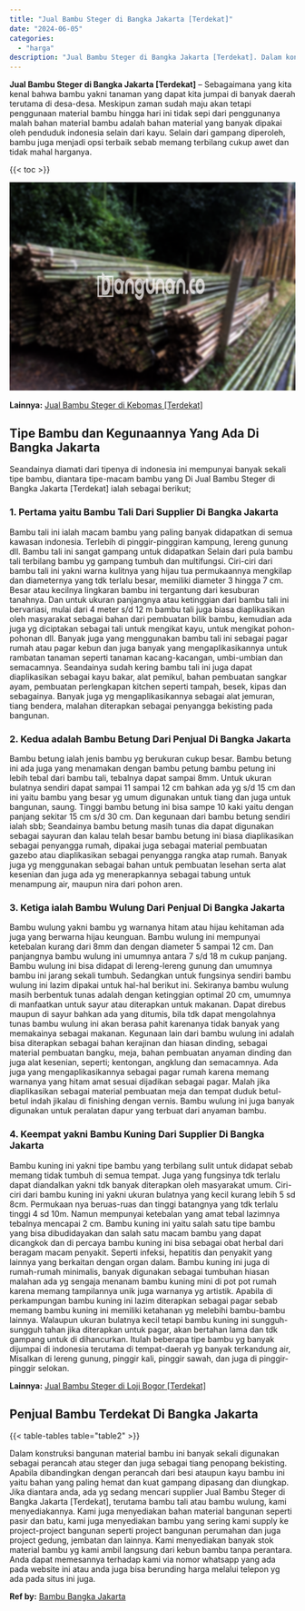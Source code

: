 ```yaml
---
title: "Jual Bambu Steger di Bangka Jakarta [Terdekat]"
date: "2024-06-05"
categories: 
  - "harga"
description: "Jual Bambu Steger di Bangka Jakarta [Terdekat]. Dalam konstruksi bangunan material bambu ini banyak sekali digunakan sebagai perancah atau steger dan juga se..."
---
```


**Jual Bambu Steger di Bangka Jakarta \[Terdekat\]** – Sebagaimana yang kita kenal bahwa bambu yakni tanaman yang dapat kita jumpai di banyak daerah terutama di desa-desa. Meskipun zaman sudah maju akan tetapi penggunaan material bambu hingga hari ini tidak sepi dari penggunanya malah bahan material bambu adalah bahan material yang banyak dipakai oleh penduduk indonesia selain dari kayu. Selain dari gampang diperoleh, bambu juga menjadi opsi terbaik sebab memang terbilang cukup awet dan tidak mahal harganya.

{{< toc >}}

![Jual Bambu Steger di Bangka Jakarta [Terdekat]](/images/jual-bambu-tali-16.png)

**Lainnya:** [Jual Bambu Steger di Kebomas \[Terdekat\]](https://bambu.bangunan.co/jual-bambu-steger-di-kebomas-terdekat/)

## Tipe Bambu dan Kegunaannya Yang Ada Di Bangka Jakarta

Seandainya diamati dari tipenya di indonesia ini mempunyai banyak sekali tipe bambu, diantara tipe-macam bambu yang Di Jual Bambu Steger di Bangka Jakarta \[Terdekat\] ialah sebagai berikut;

### 1\. Pertama yaitu Bambu Tali Dari Supplier Di Bangka Jakarta

Bambu tali ini ialah macam bambu yang paling banyak didapatkan di semua kawasan indonesia. Terlebih di pinggir-pinggiran kampung, lereng gunung dll. Bambu tali ini sangat gampang untuk didapatkan Selain dari pula bambu tali terbilang bambu yg gampang tumbuh dan multifungsi. Ciri-ciri dari bambu tali ini yakni warna kulitnya yang hijau tua permukaannya mengkilap dan diameternya yang tdk terlalu besar, memiliki diameter 3 hingga 7 cm. Besar atau kecilnya lingkaran bambu ini tergantung dari kesuburan tanahnya. Dan untuk ukuran panjangnya atau ketinggian dari bambu tali ini bervariasi, mulai dari 4 meter s/d 12 m bambu tali juga biasa diaplikasikan oleh masyarakat sebagai bahan dari pembuatan bilik bambu, kemudian ada juga yg diciptakan sebagai tali untuk mengikat kayu, untuk mengikat pohon-pohonan dll. Banyak juga yang menggunakan bambu tali ini sebagai pagar rumah atau pagar kebun dan juga banyak yang mengaplikasikannya untuk rambatan tanaman seperti tanaman kacang-kacangan, umbi-umbian dan semacamnya. Seandainya sudah kering bambu tali ini juga dapat diaplikasikan sebagai kayu bakar, alat pemikul, bahan pembuatan sangkar ayam, pembuatan perlengkapan kitchen seperti tampah, besek, kipas dan sebagainya. Banyak juga yg mengaplikasikannya sebagai alat jemuran, tiang bendera, malahan diterapkan sebagai penyangga bekisting pada bangunan.

### 2\. Kedua adalah Bambu Betung Dari Penjual Di Bangka Jakarta

Bambu betung ialah jenis bambu yg berukuran cukup besar. Bambu betung ini ada juga yang menamakan dengan bambu petung bambu petung ini lebih tebal dari bambu tali, tebalnya dapat sampai 8mm. Untuk ukuran bulatnya sendiri dapat sampai 11 sampai 12 cm bahkan ada yg s/d 15 cm dan ini yaitu bambu yang besar yg umum digunakan untuk tiang dan juga untuk bangunan, saung. Tinggi bambu betung ini bisa sampe 10 kaki yaitu dengan panjang sekitar 15 cm s/d 30 cm. Dan kegunaan dari bambu betung sendiri ialah sbb; Seandainya bambu betung masih tunas dia dapat digunakan sebagai sayuran dan kalau telah besar bambu betung ini biasa diaplikasikan sebagai penyangga rumah, dipakai juga sebagai material pembuatan gazebo atau diaplikasikan sebagai penyangga rangka atap rumah. Banyak juga yg menggunakan sebagai bahan untuk pembuatan lesehan serta alat kesenian dan juga ada yg menerapkannya sebagai tabung untuk menampung air, maupun nira dari pohon aren.

### 3\. Ketiga ialah Bambu Wulung Dari Penjual Di Bangka Jakarta

Bambu wulung yakni bambu yg warnanya hitam atau hijau kehitaman ada juga yang berwarna hijau keunguan. Bambu wulung ini mempunyai ketebalan kurang dari 8mm dan dengan diameter 5 sampai 12 cm. Dan panjangnya bambu wulung ini umumnya antara 7 s/d 18 m cukup panjang. Bambu wulung ini bisa didapat di lereng-lereng gunung dan umumnya bambu ini jarang sekali tumbuh. Sedangkan untuk fungsinya sendiri bambu wulung ini lazim dipakai untuk hal-hal berikut ini. Sekiranya bambu wulung masih berbentuk tunas adalah dengan ketinggian optimal 20 cm, umumnya di manfaatkan untuk sayur atau diterapkan untuk makanan. Dapat direbus maupun di sayur bahkan ada yang ditumis, bila tdk dapat mengolahnya tunas bambu wulung ini akan berasa pahit karenanya tidak banyak yang memakainya sebagai makanan. Kegunaan lain dari bambu wulung ini adalah bisa diterapkan sebagai bahan kerajinan dan hiasan dinding, sebagai material pembuatan bangku, meja, bahan pembuatan anyaman dinding dan juga alat kesenian, seperti; kentongan, angklung dan semacamnya. Ada juga yang mengaplikasikannya sebagai pagar rumah karena memang warnanya yang hitam amat sesuai dijadikan sebagai pagar. Malah jika diaplikasikan sebagai material pembuatan meja dan tempat duduk betul-betul indah jikalau di finishing dengan vernis. Bambu wulung ini juga banyak digunakan untuk peralatan dapur yang terbuat dari anyaman bambu.

### 4\. Keempat yakni Bambu Kuning Dari Supplier Di Bangka Jakarta

Bambu kuning ini yakni tipe bambu yang terbilang sulit untuk didapat sebab memang tidak tumbuh di semua tempat. Juga yang fungsinya tdk terlalu dapat diandalkan yakni tdk banyak diterapkan oleh masyarakat umum. Ciri-ciri dari bambu kuning ini yakni ukuran bulatnya yang kecil kurang lebih 5 sd 8cm. Permukaan nya beruas-ruas dan tinggi batangnya yang tdk terlalu tinggi 4 sd 10m. Namun mempunyai ketebalan yang amat tebal lazimnya tebalnya mencapai 2 cm. Bambu kuning ini yaitu salah satu tipe bambu yang bisa dibudidayakan dan salah satu macam bambu yang dapat dicangkok dan di percaya bambu kuning ini bisa sebagai obat herbal dari beragam macam penyakit. Seperti infeksi, hepatitis dan penyakit yang lainnya yang berkaitan dengan organ dalam. Bambu kuning ini juga di rumah-rumah minimalis, banyak digunakan sebagai tumbuhan hiasan malahan ada yg sengaja menanam bambu kuning mini di pot pot rumah karena memang tampilannya unik juga warnanya yg artistik. Apabila di perkampungan bambu kuning ini lazim diterapkan sebagai pagar sebab memang bambu kuning ini memiliki ketahanan yg melebihi bambu-bambu lainnya. Walaupun ukuran bulatnya kecil tetapi bambu kuning ini sungguh-sungguh tahan jika diterapkan untuk pagar, akan bertahan lama dan tdk gampang untuk di dihancurkan. Itulah beberapa tipe bambu yg banyak dijumpai di indonesia terutama di tempat-daerah yg banyak terkandung air, Misalkan di lereng gunung, pinggir kali, pinggir sawah, dan juga di pinggir-pinggir selokan.

**Lainnya:** [Jual Bambu Steger di Loji Bogor \[Terdekat\]](https://bambu.bangunan.co/jual-bambu-steger-di-loji-bogor-terdekat/)

## Penjual Bambu Terdekat Di Bangka Jakarta

{{< table-tables table="table2" >}}

Dalam konstruksi bangunan material bambu ini banyak sekali digunakan sebagai perancah atau steger dan juga sebagai tiang penopang bekisting. Apabila dibandingkan dengan perancah dari besi ataupun kayu bambu ini yaitu bahan yang paling hemat dan kuat gampang dipasang dan diungkap. Jika diantara anda, ada yg sedang mencari supplier Jual Bambu Steger di Bangka Jakarta \[Terdekat\], terutama bambu tali atau bambu wulung, kami menyediakannya. Kami juga menyediakan bahan material bangunan seperti pasir dan batu, kami juga menyediakan bambu yang sering kami supply ke project-project bangunan seperti project bangunan perumahan dan juga project gedung, jembatan dan lainnya. Kami menyediakan banyak stok material bambu yg kami ambil langsung dari kebun bambu tanpa perantara. Anda dapat memesannya terhadap kami via nomor whatsapp yang ada pada website ini atau anda juga bisa berunding harga melalui telepon yg ada pada situs ini juga.

**Ref by:** [Bambu Bangka Jakarta](https://id.wikipedia.org/wiki/Bambu)
